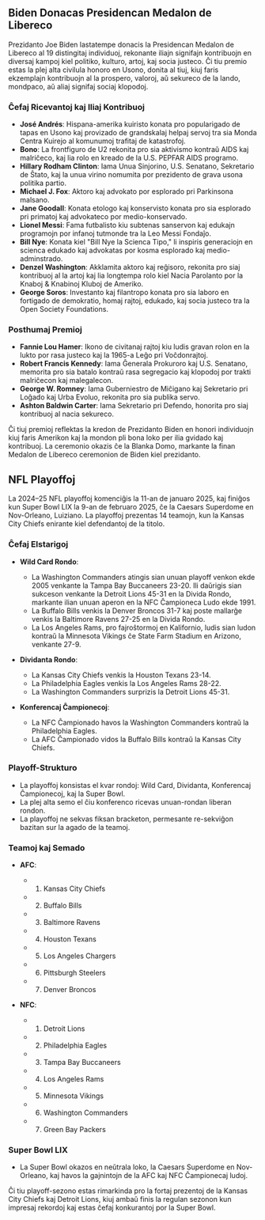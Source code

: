## Biden Donacas Presidencan Medalon de Libereco

Prezidanto Joe Biden lastatempe donacis la Presidencan Medalon de Libereco al 19 distingitaj individuoj, rekonante iliajn signifajn kontribuojn en diversaj kampoj kiel politiko, kulturo, artoj, kaj socia justeco. Ĉi tiu premio estas la plej alta civilula honoro en Usono, donita al tiuj, kiuj faris ekzemplajn kontribuojn al la prospero, valoroj, aŭ sekureco de la lando, mondpaco, aŭ aliaj signifaj sociaj klopodoj.

### Ĉefaj Ricevantoj kaj Iliaj Kontribuoj

- **José Andrés**: Hispana-amerika kuiristo konata pro popularigado de tapas en Usono kaj provizado de grandskalaj helpaj servoj tra sia Monda Centra Kuirejo al komunumoj trafitaj de katastrofoj.
- **Bono**: La frontfiguro de U2 rekonita pro sia aktivismo kontraŭ AIDS kaj malriĉeco, kaj lia rolo en kreado de la U.S. PEPFAR AIDS programo.
- **Hillary Rodham Clinton**: Iama Unua Sinjorino, U.S. Senatano, Sekretario de Ŝtato, kaj la unua virino nomumita por prezidento de grava usona politika partio.
- **Michael J. Fox**: Aktoro kaj advokato por esplorado pri Parkinsona malsano.
- **Jane Goodall**: Konata etologo kaj konservisto konata pro sia esplorado pri primatoj kaj advokateco por medio-konservado.
- **Lionel Messi**: Fama futbalisto kiu subtenas sanservon kaj edukajn programojn por infanoj tutmonde tra la Leo Messi Fondaĵo.
- **Bill Nye**: Konata kiel "Bill Nye la Scienca Tipo," li inspiris generaciojn en scienca edukado kaj advokatas por kosma esplorado kaj medio-adminstrado.
- **Denzel Washington**: Akklamita aktoro kaj reĝisoro, rekonita pro siaj kontribuoj al la artoj kaj lia longtempa rolo kiel Nacia Parolanto por la Knaboj & Knabinoj Kluboj de Ameriko.
- **George Soros**: Investanto kaj filantropo konata pro sia laboro en fortigado de demokratio, homaj rajtoj, edukado, kaj socia justeco tra la Open Society Foundations.

### Posthumaj Premioj

- **Fannie Lou Hamer**: Ikono de civitanaj rajtoj kiu ludis gravan rolon en la lukto por rasa justeco kaj la 1965-a Leĝo pri Voĉdonrajtoj.
- **Robert Francis Kennedy**: Iama Ĝenerala Prokuroro kaj U.S. Senatano, memorita pro sia batalo kontraŭ rasa segregacio kaj klopodoj por trakti malriĉecon kaj malegalecon.
- **George W. Romney**: Iama Guberniestro de Miĉigano kaj Sekretario pri Loĝado kaj Urba Evoluo, rekonita pro sia publika servo.
- **Ashton Baldwin Carter**: Iama Sekretario pri Defendo, honorita pro siaj kontribuoj al nacia sekureco.

Ĉi tiuj premioj reflektas la kredon de Prezidanto Biden en honori individuojn kiuj faris Amerikon kaj la mondon pli bona loko per ilia gvidado kaj kontribuoj. La ceremonio okazis ĉe la Blanka Domo, markante la finan Medalon de Libereco ceremonion de Biden kiel prezidanto.

## NFL Playoffoj

La 2024–25 NFL playoffoj komenciĝis la 11-an de januaro 2025, kaj finiĝos kun Super Bowl LIX la 9-an de februaro 2025, ĉe la Caesars Superdome en Nov-Orleano, Luiziano. La playoffoj prezentas 14 teamojn, kun la Kansas City Chiefs enirante kiel defendantoj de la titolo.

### Ĉefaj Elstarigoj

- **Wild Card Rondo**:

    - La Washington Commanders atingis sian unuan playoff venkon ekde 2005 venkante la Tampa Bay Buccaneers 23-20. Ili daŭrigis sian sukceson venkante la Detroit Lions 45-31 en la Divida Rondo, markante ilian unuan aperon en la NFC Ĉampioneca Ludo ekde 1991.
    - La Buffalo Bills venkis la Denver Broncos 31-7 kaj poste mallarĝe venkis la Baltimore Ravens 27-25 en la Divida Rondo.
    - La Los Angeles Rams, pro fajroŝtormoj en Kalifornio, ludis sian ludon kontraŭ la Minnesota Vikings ĉe State Farm Stadium en Arizono, venkante 27-9.

- **Dividanta Rondo**:

    - La Kansas City Chiefs venkis la Houston Texans 23-14.
    - La Philadelphia Eagles venkis la Los Angeles Rams 28-22.
    - La Washington Commanders surprizis la Detroit Lions 45-31.

- **Konferencaj Ĉampionecoj**:
    - La NFC Ĉampionado havos la Washington Commanders kontraŭ la Philadelphia Eagles.
    - La AFC Ĉampionado vidos la Buffalo Bills kontraŭ la Kansas City Chiefs.

### Playoff-Strukturo

- La playoffoj konsistas el kvar rondoj: Wild Card, Dividanta, Konferencaj Ĉampionecoj, kaj la Super Bowl.
- La plej alta semo el ĉiu konferenco ricevas unuan-rondan liberan rondon.
- La playoffoj ne sekvas fiksan bracketon, permesante re-sekviĝon bazitan sur la agado de la teamoj.

### Teamoj kaj Semado

- **AFC**:

    -   1. Kansas City Chiefs
    -   2. Buffalo Bills
    -   3. Baltimore Ravens
    -   4. Houston Texans
    -   5. Los Angeles Chargers
    -   6. Pittsburgh Steelers
    -   7. Denver Broncos

- **NFC**:
    -   1. Detroit Lions
    -   2. Philadelphia Eagles
    -   3. Tampa Bay Buccaneers
    -   4. Los Angeles Rams
    -   5. Minnesota Vikings
    -   6. Washington Commanders
    -   7. Green Bay Packers

### Super Bowl LIX

- La Super Bowl okazos en neŭtrala loko, la Caesars Superdome en Nov-Orleano, kaj havos la gajnintojn de la AFC kaj NFC Ĉampionecaj ludoj.

Ĉi tiu playoff-sezono estas rimarkinda pro la fortaj prezentoj de la Kansas City Chiefs kaj Detroit Lions, kiuj ambaŭ finis la regulan sezonon kun impresaj rekordoj kaj estas ĉefaj konkurantoj por la Super Bowl.
